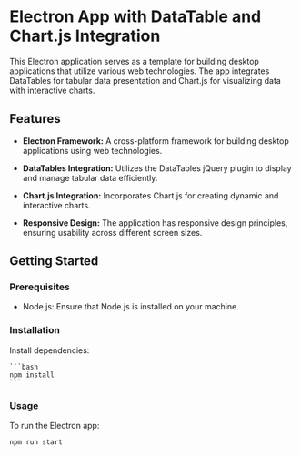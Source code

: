 # Electron App with DataTable and Chart.js Integration

This Electron application serves as a template for building desktop applications that utilize various web technologies. The app integrates DataTables for tabular data presentation and Chart.js for visualizing data with interactive charts.

## Features

- **Electron Framework:** A cross-platform framework for building desktop applications using web technologies.

- **DataTables Integration:** Utilizes the DataTables jQuery plugin to display and manage tabular data efficiently.

- **Chart.js Integration:** Incorporates Chart.js for creating dynamic and interactive charts.

- **Responsive Design:** The application has responsive design principles, ensuring usability across different screen sizes.

## Getting Started

### Prerequisites

- Node.js: Ensure that Node.js is installed on your machine.

### Installation
Install dependencies:

    ```bash
    npm install
    ```

### Usage
To run the Electron app:

```bash
npm run start
